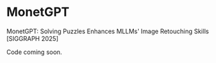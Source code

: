 # MonetGPT
MonetGPT: Solving Puzzles Enhances MLLMs' Image Retouching Skills [SIGGRAPH 2025]

Code coming soon.
